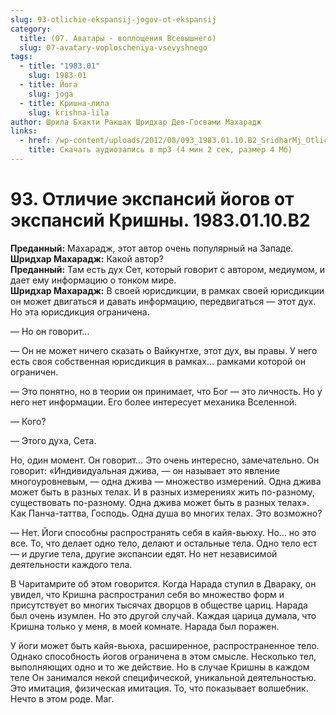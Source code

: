 ```yaml
---
slug: 93-otlichie-ekspansij-jogov-ot-ekspansij
category:
  title: (07. Аватары - воплощения Всевышнего)
  slug: 07-avatary-voploscheniya-vsevyshnego
tags:
  - title: "1983.01"
    slug: 1983-01
  - title: Йога
    slug: joga
  - title: Кришна-лила
    slug: krishna-lila
author: Шрила Бхакти Ракшак Шридхар Дев-Госвами Махарадж
links:
  - href: /wp-content/uploads/2012/08/093_1983.01.10.B2_SridharMj_Otlichie_ekspansiy_yogov_ot_ekspansiy_Krishny.mp3
    title: Скачать аудиозапись в mp3 (4 мин 2 сек, размер 4 Мб)
---
```


# 93. Отличие экспансий йогов от экспансий Кришны. 1983.01.10.B2

**Преданный:** Махарадж, этот автор очень популярный на Западе.\
**Шридхар Махарадж:** Какой автор?\
**Преданный:** Там есть дух Сет, который говорит с автором, медиумом, и дает ему информацию о тонком мире.\
**Шридхар Махарадж:** В своей юрисдикции, в рамках своей юрисдикции он может двигаться и давать информацию, передвигаться — этот дух. Но эта юрисдикция ограничена.

— Но он говорит…

— Он не может ничего сказать о Вайкунтхе, этот дух, вы правы. У него есть своя собственная юрисдикция в рамках… рамками которой он ограничен.

— Это понятно, но в теории он принимает, что Бог — это личность. Но у него нет информации. Его более интересует механика Вселенной.

— Кого?

— Этого духа, Сета.

Но, один момент. Он говорит… Это очень интересно, замечательно. Он говорит: «Индивидуальная джива, — он называет это явление многоуровневым, — одна джива — множество измерений. Одна джива может быть в разных телах. И в разных измерениях жить по-разному, существовать по-разному. Одна джива может быть в разных телах». Как Панча-таттва, Господь. Одна душа во многих телах. Это возможно?

— Нет. Йоги способны распространять себя в кайя-вьюху. Но… но это все. То, что делает одно тело, делают и остальные тела. Одно тело ест — и другие тела, другие экспансии едят. Но нет независимой деятельности каждого тела.

В Чаритамрите об этом говорится. Когда Нарада ступил в Двараку, он увидел, что Кришна распространил себя во множество форм и присутствует во многих тысячах дворцов в обществе цариц. Нарада был очень изумлен. Но это другой случай. Каждая царица думала, что Кришна только у меня, в моей комнате. Нарада был поражен.

У йоги может быть кайя-вьюха, расширенное, распространенное тело. Однако способность йогов ограничена в этом смысле. Несколько тел, выполняющих одно и то же действие. Но в случае Кришны в каждом теле Он занимался некой специфической, уникальной деятельностью. Это имитация, физическая имитация. То, что показывает волшебник. Нечто в этом роде. Маг.

